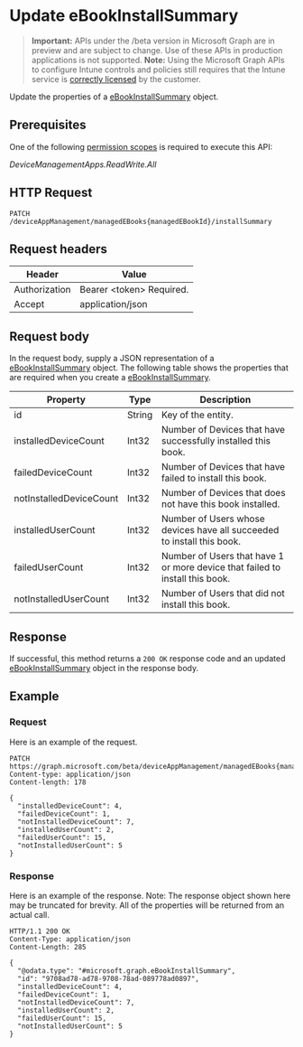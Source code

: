 ﻿# Update eBookInstallSummary

> **Important:** APIs under the /beta version in Microsoft Graph are in preview and are subject to change. Use of these APIs in production applications is not supported.
> **Note:** Using the Microsoft Graph APIs to configure Intune controls and policies still requires that the Intune service is [correctly licensed](https://go.microsoft.com/fwlink/?linkid=839381) by the customer.

Update the properties of a [eBookInstallSummary](https://developer.microsoft.com/en-us/graph/docs/api-reference/beta/api/resources/intune_books_ebookinstallsummary.md) object.
## Prerequisites
One of the following [permission scopes](https://developer.microsoft.com/en-us/graph/docs/authorization/permission_scopes) is required to execute this API:

*DeviceManagementApps.ReadWrite.All*
## HTTP Request
<!-- {
  "blockType": "ignored"
}
-->
```http
PATCH /deviceAppManagement/managedEBooks{managedEBookId}/installSummary
```

## Request headers
|Header|Value|
|---|---|
|Authorization|Bearer &lt;token&gt; Required.|
|Accept|application/json|

## Request body
In the request body, supply a JSON representation of a [eBookInstallSummary](https://developer.microsoft.com/en-us/graph/docs/api-reference/beta/api/resources/intune_books_ebookinstallsummary.md) object.
The following table shows the properties that are required when you create a [eBookInstallSummary](https://developer.microsoft.com/en-us/graph/docs/api-reference/beta/api/resources/intune_books_ebookinstallsummary.md).

|Property|Type|Description|
|---|---|---|
|id|String|Key of the entity.|
|installedDeviceCount|Int32|Number of Devices that have successfully installed this book.|
|failedDeviceCount|Int32|Number of Devices that have failed to install this book.|
|notInstalledDeviceCount|Int32|Number of Devices that does not have this book installed.|
|installedUserCount|Int32|Number of Users whose devices have all succeeded to install this book.|
|failedUserCount|Int32|Number of Users that have 1 or more device that failed to install this book.|
|notInstalledUserCount|Int32|Number of Users that did not install this book.|



## Response
If successful, this method returns a `200 OK` response code and an updated [eBookInstallSummary](https://developer.microsoft.com/en-us/graph/docs/api-reference/beta/api/resources/intune_books_ebookinstallsummary.md) object in the response body.

## Example
### Request
Here is an example of the request.
```http
PATCH https://graph.microsoft.com/beta/deviceAppManagement/managedEBooks{managedEBookId}/installSummary
Content-type: application/json
Content-length: 178

{
  "installedDeviceCount": 4,
  "failedDeviceCount": 1,
  "notInstalledDeviceCount": 7,
  "installedUserCount": 2,
  "failedUserCount": 15,
  "notInstalledUserCount": 5
}
```

### Response
Here is an example of the response. Note: The response object shown here may be truncated for brevity. All of the properties will be returned from an actual call.
```http
HTTP/1.1 200 OK
Content-Type: application/json
Content-Length: 285

{
  "@odata.type": "#microsoft.graph.eBookInstallSummary",
  "id": "9708ad78-ad78-9708-78ad-089778ad0897",
  "installedDeviceCount": 4,
  "failedDeviceCount": 1,
  "notInstalledDeviceCount": 7,
  "installedUserCount": 2,
  "failedUserCount": 15,
  "notInstalledUserCount": 5
}
```



